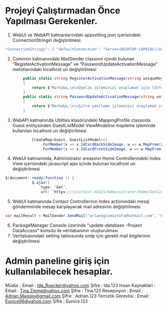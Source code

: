 # Projeyi Çalıştırmadan Önce Yapılması Gerekenler.

1. WebUI ve WebAPI katmanlarındaki appsetting.json içerisindeki ConnectionStringin değiştirilmesi.<br>
```csharp
"ConnectionStrings": { "defaultConnection": "Server=DESKTOP-CAP6I0L\\SQLEXPRESS; Database=BilgeHotelDB; Trusted_Connection=True" }
```
2. Common katmanındaki MailSender classının içinde bulunan “RegisterActivationMessage" ve “PasswordUpdateActivationMessage” metotlarındaki localhost un değiştirilmesi<br>
```csharp
        public static string RegisterActivationMessage(string uniqueKey, string controllerName, string actionName)
        {
            return $"Marhaba,\n\nÜyelik işleminizi onaylamak için lütfen linki tıklayın.\n\n https://localhost:44321/{controllerName}/{actionName}/" + uniqueKey+ "\n\nSaygılarımızla,\nBilge Hotel";
        }
        public static string PasswordUpdateActivationMessage(string uniqueKey, string controllerName, string actionName)
        {
            return $"Marhaba,\n\nŞifre yenileme işleminizi onaylamak için lütfen linki tıklayın.\n\n https://localhost:44321/{controllerName}/{actionName}/" + uniqueKey + "\n\nSaygılarımızla,\nBilge Hotel";
        }
```
3. WebAPI katmanında Utilities klasöründeki MappingProfile classında Guest entitysinden GuestListModel ViewModeline mapleme işleminde kullanılan localhost un değiştirilmesi<br>
```csharp
            CreateMap<Guest, GuestListModel>()
                .ForMember(x => x.IdCardBackSideImage, w => w.MapFrom(x => "https://localhost:44321" + x.IdCardBackSideImage))
                .ForMember(x => x.IdCardFrontSideImage, w => w.MapFrom(x => "https://localhost:44321" + x.IdCardFrontSideImage));
```
4. WebUI katmanında, Administrator areasının Home Controllerındeki Index View içerisindeki javascript ajax içinde bulunan localhost un değiştirilmesi<br>
```csharp
$(document).ready(function () {
            $.ajax({
                type: 'Get',
                url: 'https://localhost:44321/Administrator/Home/GetCurrencyRate',
```
5. WebUI katmanında Contact Controllerının Index actionındaki mesaj gönderiminde mesajı karşılayacak mail adresinin değiştirilmesi.<br>
```csharp
var mailResult = MailSender.SendMail("arlanoglumustafa@hotmail.com", "Müşteri İletişim", message, setting);
```
6. PackageManager Console üzerinde "update-database -Project DataAccess" komutu ile veritabanının oluşturulması.<br>
7. Veritabanındaki setting tablosunda smtp için gerekli mail bilgilerinin değiştirilmesi<br>

# Admin paneline giriş için kullanılabilecek hesaplar.
Müdür : 
Email : Ida_Ruecker@yahoo.com	Şifre : Ida.123
Insan Kaynaklari : 
Email : Tina.Zieme@yahoo.com		Şifre : Tina.123
Resepsiyon : 
Email : Adrian.Maggio@gmail.com	Şifre : Adrian.123
Temizlik Görevlisi : 
Email : Eunice96@yahoo.com		Şifre : Eunice.123

